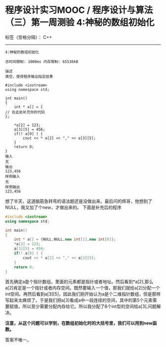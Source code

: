 ﻿# 程序设计实习MOOC / 程序设计与算法（三）第一周测验 4:神秘的数组初始化

标签（空格分隔）： C++

---

    4:神秘的数组初始化

    总时间限制: 1000ms 内存限制: 65536kB
    
    描述
    填空，使得程序输出指定结果
    
    #include <iostream>
    using namespace std;
    
    int main()
    {
    	int * a[] = {
    // 在此处补充你的代码
    };
    	
    	*a[2] = 123;
    	a[3][5] = 456;
    	if(! a[0] ) {
    		cout << * a[2] << "," << a[3][5];
    	}
    	return 0;
    }
    输入
    无
    输出
    123,456
    样例输入
    无
    样例输出
    123,456

想了半天，这道脑筋急转弯的语法题还是没做出来。最后问的辉哥，他想到了NULL，我又加了个new，才做出来的。
下面是补充后的程序
```C++
#include <iostream>
using namespace std;

int main()
{
	int * a[] = {NULL,NULL,new int[1],new int[6]};
	*a[2] = 123;
	a[3][5] = 456;
	if(! a[0] ) {
		cout << * a[2] << "," << a[3][5];
	}
	return 0;
}
```
首先确定a是个指针数组，里面的元素都是指针或者地址。然后看到*a[2],那么a[2]肯定是一个指针或者内存空间。既然要输入一个值，那我们就给a[2]分配一个int空间。再然后看到a[3][5]，因此我们刚开始认为a是个二维指针数组，但是那样写起来太麻烦了。于是我们把a[3]看成a中一段连续的空间，其中的第5个元素需要赋值，所以至少需要分配内存给它。所以我分配了6个int型的空间给a[3],问题解决。

**注意，从这个问题可以学到，在数组初始化时的大括号里，我们可以用到new函数。**

答案不唯一。
